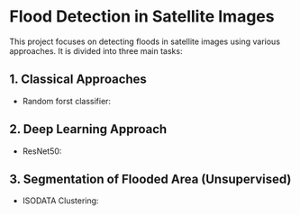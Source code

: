 # Flood Detection in Satellite Images

This project focuses on detecting floods in satellite images using various approaches. It is divided into three main tasks:

## 1. Classical Approaches

- Random forst classifier:

## 2. Deep Learning Approach

- ResNet50:


## 3. Segmentation of Flooded Area (Unsupervised)

- ISODATA Clustering:

